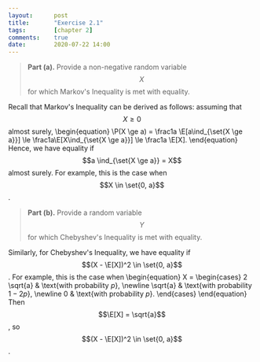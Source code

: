 ```yaml
---
layout:      post
title:       "Exercise 2.1"
tags:        [chapter 2]
comments:    true
date:        2020-07-22 14:00
---
```


> __Part (a).__
> Provide a non-negative random variable $$X$$ for which Markov's Inequality is met with equality.

Recall that Markov's Inequality can be derived as follows:
assuming that $$X\ge0$$ almost surely,
\begin{equation}
    \P(X \ge a)
    = \frac1a \E[a\ind_{\set{X \ge a}}]
    \le \frac1a\E[X\ind_{\set{X \ge a}}]
    \le \frac1a \E[X].
\end{equation}
Hence, we have equality if $$a \ind_{\set{X \ge a}} = X$$ almost surely.
For example, this is the case when $$X \in \set{0, a}$$.

> __Part (b).__
> Provide a random variable $$Y$$ for which Chebyshev's Inequality is met with equality.

Similarly, for Chebyshev's Inequality, we have equality if $$(X - \E[X])^2 \in \set{0, a}$$.
For example, this is the case when
\begin{equation}
    X = \begin{cases}
        2 \sqrt{a} & \text{with probability $p$}, \newline
        \sqrt{a} & \text{with probability $1 - 2p$}, \newline
        0 & \text{with probability $p$}.
    \end{cases}
\end{equation}
Then $$\E[X] = \sqrt{a}$$, so $$(X - \E[X])^2 \in \set{0, a}$$.